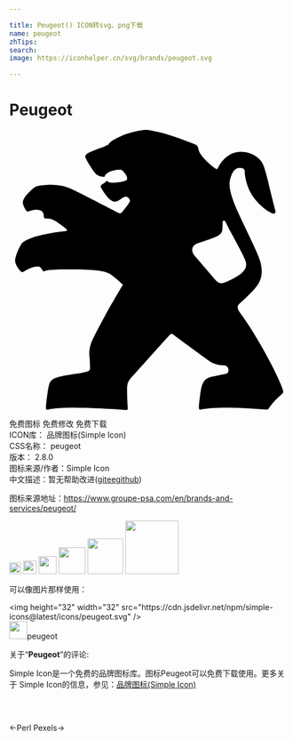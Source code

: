 ```yaml
---

title: Peugeot() ICON转svg、png下载
name: peugeot
zhTips: 
search: 
image: https://iconhelper.cn/svg/brands/peugeot.svg

---
```


# Peugeot  <small style="font-size: 60%;font-weight: 100"></small>

<div id="svg" class="svg-wrap">
<svg role="img" viewBox="0 0 24 24" xmlns="http://www.w3.org/2000/svg"><title>Peugeot icon</title><path d="M23.444 22.188c-.45-1.321-2.252-4.655-3.664-6.547-.3-.42-.18-.631-.03-.751s.691-.601 1.321-1.291c.631-.721.781-1.532.33-2.703S19.51 6.962 19.21 6.061c-.36-1.051-.39-1.532-.18-2.102.24-.691.601-.721.901-.691.15 0 .27.15.27.24 0 .3.03.661.3 1.442.481 1.231 1.652 2.042 2.042 2.192.27.12.3-.09.3-.18-.03-.09-.42-1.622-.691-2.763-.3-1.201-.45-1.472-.721-1.712-.42-.42-1.081-.631-1.652-.601-1.231.06-1.802 1.231-1.862 1.351-.06.09-.09.18-.21.09-.36-.24-1.381-1.111-1.472-1.652-.06-.33-.12-.36-.42-.481C14.584.713 13.503.293 12.301.083c-.481-.09-.511-.12-1.051-.03-.961.18-1.532.39-2.252.781-.39.21-.45.36-.511.45-.12 0-.21.09-.33.15-.24.09-1.111.39-1.412.571-.18.12-.3.21-.18.45.18.36.661 1.141.901 1.351.12.12.481.21.541.21.09.03.15.03.18-.03s.03-.15.21-.27c.24-.18.661-.27.901-.3.18 0 .3-.03.39.06.09.06.3.3.39.511.06.24.03.3-.09.36s-.511.15-.961.18c-.45.03-.571-.09-.601-.12-.03-.03-.09-.06-.12 0-.06.09-.18.18-.36.27-.09.06-.15.15-.06.3.27.481.661 1.021.991 1.141.27.09.42 0 .721-.21.272-.208.452-.208.542-.148.09.06.24.21.21.33-.06.241-.57.812-.66.932-.09.12-.18.18-.33.09-.241-.12-3.755-1.952-4.235-2.132-.511-.21-.841-.24-1.351-.27-.42-.03-.961.03-1.291.09-.24.06-.39.15-.631.39-.33.3-.661.661-.691.991-.03.24.24.691.27.721.03.03.06.09.21.09.15-.03.481-.21.901-.12.39.06.42.36.42.601 0 .03.06.12.15.12.15 0 .39 0 .661.12.33.15.991.661 1.111.781.09.09.09.18-.09.18-.841.06-2.132.33-2.703.511-.42.15-.901.33-1.081.631-.21.33-.45.901-.511 1.291-.06.39.36.871.45.991.09.06.12.12.27.06.21-.12.691-.42 1.171-.45.3-.03.39.24.481.36.06.09.15.03.39-.03.45-.12 3.003-.09 3.904-.03.42.03.991.09 1.412.3.42.24 1.171.961 1.171.961s-1.021 1.682-1.562 2.703c-.511.931-.871 1.622-1.051 2.012-.18.36-.3.901-.27 1.291.06.601.06.901.06 1.171 0 .24-.24.27-.541.33-.45.12-1.321.18-2.012.36-.631.15-.871.3-.991.811-.09.39-.21 1.351-.24 1.802 0 .18 0 .27.21.21.12-.03.511-.09.991-.12.601-.06 1.231-.03 1.742-.03.931 0 3.634.15 3.814.18.24.03.27 0 .27-.18-.03-.21-.06-.901-.06-1.291 0-.42-.06-.811.3-1.231.36-.39 3.123-3.484 3.273-3.634.12-.12.21-.27.42-.09.21.18 2.493 1.832 2.943 2.162s.901.45 1.412.45c.39 0 .481.661.15.721-.33.06-.841.18-1.171.24-.541.12-.691.3-.871.661-.15.3-.3 1.802-.3 1.952 0 .09 0 .24.15.21.661-.12 1.712-.18 2.853-.15 1.291.03 2.553.15 2.733.15.18 0 .21 0 .3-.15.15-.27.661-.811 1.081-1.171.153-.12.153-.18.063-.45zm-4.985-9.1c-.33.12-.541 0-.691-.15-.15-.15-1.472-1.712-1.892-2.192-.21-.24-.36-.781.27-1.021.511-.18 1.472-.481 1.712-.631.27-.15.39-.27.42-.541.03-.27.03-.571.03-.661 0-.09.12-.18.21-.06.06.09.27.541.571 1.081.42.781.961 1.772 1.141 2.222.18.42.09.721-.18 1.021-.33.392-1.351.842-1.591.932z"/></svg>
</div>
<detail full-name='peugeot'></detail>

<div class="detail-page">
<p>
<span><span class="badge-success badge">免费图标</span> <span class="badge-success badge">免费修改</span>  <span class="badge-success badge">免费下载</span> </span>
<br/>
<span>
ICON库：
<span class="badge-secondary badge">品牌图标(Simple Icon)</span> 
</span>
<br/>
<span>
CSS名称：
<span class="badge-secondary badge">peugeot</span> 
</span>

<br/>
<span>
版本：
<span class="badge-secondary badge">2.8.0</span> 
</span>
<br/>
<span>图标来源/作者：<span class="badge-light badge">Simple Icon</span></span> 
<br/>
<span class="zh-detail">中文描述：暂无<span class="help-link"><span>帮助改进</span>(<a href="https://gitee.com/liuwave/icon-helper/edit/master/json/brands/peugeot.json" target="_blank" rel="noopener noreferrer">gitee</a><a href="https://github.com/liuwave/icon-helper/edit/master/json/brands/peugeot.json" target="_blank" rel="noopener noreferrer">github</a></span>)</span><br/>
</p>
</div><div class="description description alert alert-light"><p>图标来源地址：<a href="https://www.groupe-psa.com/en/brands-and-services/peugeot/" target="_blank" rel="noopener noreferrer">https://www.groupe-psa.com/en/brands-and-services/peugeot/</a></p></div>
<div class="alert alert-dark">
<img height="21" width="21" src="https://cdn.jsdelivr.net/npm/simple-icons@latest/icons/peugeot.svg" />
<img height="24" width="24" src="https://cdn.jsdelivr.net/npm/simple-icons@latest/icons/peugeot.svg" />
<img height="32" width="32" src="https://cdn.jsdelivr.net/npm/simple-icons@latest/icons/peugeot.svg" />
<img height="48" width="48" src="https://cdn.jsdelivr.net/npm/simple-icons@latest/icons/peugeot.svg" />
<img height="64" width="64" src="https://cdn.jsdelivr.net/npm/simple-icons@latest/icons/peugeot.svg" />
<img height="96" width="96" src="https://cdn.jsdelivr.net/npm/simple-icons@latest/icons/peugeot.svg" />

</div>
<div>
  <p>可以像图片那样使用：    
  </p>
  <div class="alert alert-primary" style="font-size: 14px">
    &lt;img height="32" width="32" src="https://cdn.jsdelivr.net/npm/simple-icons@latest/icons/peugeot.svg" /&gt;
    <copy-btn content='<img height="32" width="32" src="https://cdn.jsdelivr.net/npm/simple-icons@latest/icons/peugeot.svg" />'></copy-btn>
  </div>
  <div class="alert alert-secondary">
    <img height="32" width="32" src="https://cdn.jsdelivr.net/npm/simple-icons@latest/icons/peugeot.svg" />peugeot
    <copy-btn content="peugeot" btn-title="复制图标名称"></copy-btn>
  </div>
</div>
<div class="icon-detail__container">
<p>关于“<b>Peugeot</b>”的评论:</p>
</div>
<Vssue title="关于“Peugeot”的评论" />
<div><p>Simple Icon是一个免费的品牌图标库。图标Peugeot可以免费下载使用。更多关于  Simple Icon的信息，参见：<a target="_blank" href="https://iconhelper.cn/brands.html">品牌图标(Simple Icon)</a>
</p></div>


<div style="padding:2rem 0 " class="page-nav"><p class="inner"><span class="prev">←<router-link to="/icon/perl.html">Perl</router-link></span> <span class="next"><router-link to="/icon/pexels.html">Pexels</router-link>→</span></p></div>
